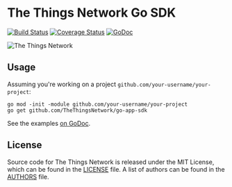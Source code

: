# The Things Network Go SDK

[![Build Status](https://travis-ci.org/TheThingsNetwork/go-app-sdk.svg?branch=master)](https://travis-ci.org/TheThingsNetwork/go-app-sdk) [![Coverage Status](https://coveralls.io/repos/github/TheThingsNetwork/go-app-sdk/badge.svg?branch=master)](https://coveralls.io/github/TheThingsNetwork/go-app-sdk?branch=master) [![GoDoc](https://godoc.org/github.com/TheThingsNetwork/go-app-sdk?status.svg)](https://godoc.org/github.com/TheThingsNetwork/go-app-sdk)

![The Things Network](https://thethings.blob.core.windows.net/ttn/logo.svg)

## Usage

Assuming you're working on a project `github.com/your-username/your-project`:

```
go mod -init -module github.com/your-username/your-project
go get github.com/TheThingsNetwork/go-app-sdk
```

See the examples [on GoDoc](https://godoc.org/github.com/TheThingsNetwork/go-app-sdk#example-package).

## License

Source code for The Things Network is released under the MIT License, which can be found in the [LICENSE](LICENSE) file. A list of authors can be found in the [AUTHORS](AUTHORS) file.
